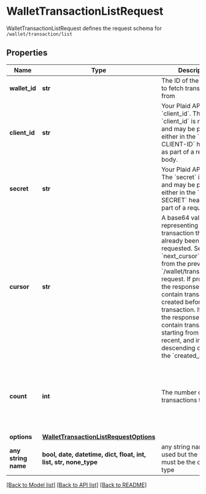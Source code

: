 # WalletTransactionListRequest

WalletTransactionListRequest defines the request schema for `/wallet/transaction/list`

## Properties
Name | Type | Description | Notes
------------ | ------------- | ------------- | -------------
**wallet_id** | **str** | The ID of the e-wallet to fetch transactions from | 
**client_id** | **str** | Your Plaid API &#x60;client_id&#x60;. The &#x60;client_id&#x60; is required and may be provided either in the &#x60;PLAID-CLIENT-ID&#x60; header or as part of a request body. | [optional] 
**secret** | **str** | Your Plaid API &#x60;secret&#x60;. The &#x60;secret&#x60; is required and may be provided either in the &#x60;PLAID-SECRET&#x60; header or as part of a request body. | [optional] 
**cursor** | **str** | A base64 value representing the latest transaction that has already been requested. Set this to &#x60;next_cursor&#x60; received from the previous &#x60;/wallet/transaction/list&#x60; request. If provided, the response will only contain transactions created before that transaction. If omitted, the response will contain transactions starting from the most recent, and in descending order by the &#x60;created_at&#x60; time. | [optional] 
**count** | **int** | The number of transactions to fetch | [optional]  if omitted the server will use the default value of 10
**options** | [**WalletTransactionListRequestOptions**](WalletTransactionListRequestOptions.md) |  | [optional] 
**any string name** | **bool, date, datetime, dict, float, int, list, str, none_type** | any string name can be used but the value must be the correct type | [optional]

[[Back to Model list]](../README.md#documentation-for-models) [[Back to API list]](../README.md#documentation-for-api-endpoints) [[Back to README]](../README.md)


